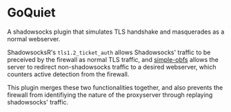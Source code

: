 # GoQuiet
A shadowsocks plugin that simulates TLS handshake and masquerades as a normal webserver.

ShadowsocksR's `tls1.2_ticket_auth` allows Shadowsocks' traffic to be preceived by the firewall as normal TLS traffic, 
and [simple-obfs](https://github.com/shadowsocks/simple-obfs) allows the server to redirect non-shadowsocks traffic to a desired webserver,
which counters active detection from the firewall.

This plugin merges these two functionalities together, and also prevents the firewall from identifiying the nature of the proxyserver through replaying shadowsocks' traffic.
